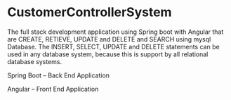 # CustomerControllerSystem
The full stack development application using Spring boot with Angular that are CREATE, RETIEVE, UPDATE and DELETE and SEARCH using mysql Database. The INSERT, SELECT, UPDATE and DELETE statements can be used in any database system, because this is support by all relational database systems.

Spring Boot – Back End Application

Angular – Front End Application
